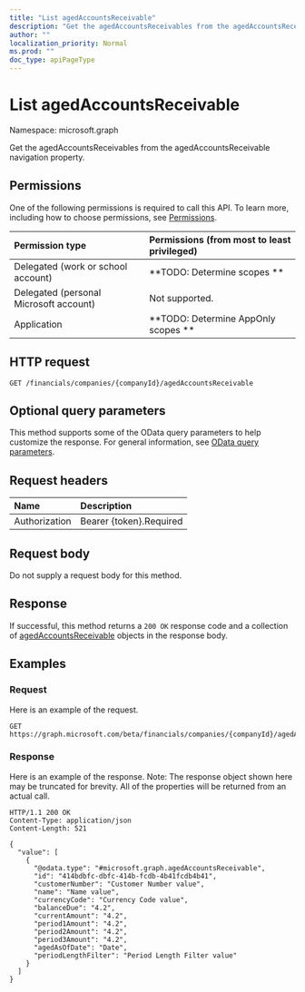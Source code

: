 ```yaml
---
title: "List agedAccountsReceivable"
description: "Get the agedAccountsReceivables from the agedAccountsReceivable navigation property."
author: ""
localization_priority: Normal
ms.prod: ""
doc_type: apiPageType
---
```


# List agedAccountsReceivable

Namespace: microsoft.graph

Get the agedAccountsReceivables from the agedAccountsReceivable navigation property.

## Permissions
One of the following permissions is required to call this API. To learn more, including how to choose permissions, see [Permissions](/concepts/permissions-reference.md).

|Permission type|Permissions (from most to least privileged)|
|:---|:---|
|Delegated (work or school account)|**TODO: Determine scopes **|
|Delegated (personal Microsoft account)|Not supported.|
|Application|**TODO: Determine AppOnly scopes **|

## HTTP request
<!-- {
  "blockType": "ignored"
}
-->
``` http
GET /financials/companies/{companyId}/agedAccountsReceivable
```

## Optional query parameters
This method supports some of the OData query parameters to help customize the response. For general information, see [OData query parameters](/graph/query-parameters).

## Request headers
|Name|Description|
|:---|:---|
|Authorization|Bearer {token}.Required|

## Request body
Do not supply a request body for this method.

## Response
If successful, this method returns a `200 OK` response code and a collection of [agedAccountsReceivable](../resources/agedaccountsreceivable.md) objects in the response body.

## Examples

### Request
Here is an example of the request.
<!-- {
  "blockType": "request",
  "name": "get_agedaccountsreceivable"
}
-->
``` http
GET https://graph.microsoft.com/beta/financials/companies/{companyId}/agedAccountsReceivable
```

### Response
Here is an example of the response. Note: The response object shown here may be truncated for brevity. All of the properties will be returned from an actual call.
<!-- {
  "blockType": "response",
  "truncated": true,
  "@odata.type": "collection(microsoft.graph.agedaccountsreceivable)"
}
-->
``` http
HTTP/1.1 200 OK
Content-Type: application/json
Content-Length: 521

{
  "value": [
    {
      "@odata.type": "#microsoft.graph.agedAccountsReceivable",
      "id": "414bdbfc-dbfc-414b-fcdb-4b41fcdb4b41",
      "customerNumber": "Customer Number value",
      "name": "Name value",
      "currencyCode": "Currency Code value",
      "balanceDue": "4.2",
      "currentAmount": "4.2",
      "period1Amount": "4.2",
      "period2Amount": "4.2",
      "period3Amount": "4.2",
      "agedAsOfDate": "Date",
      "periodLengthFilter": "Period Length Filter value"
    }
  ]
}
```

